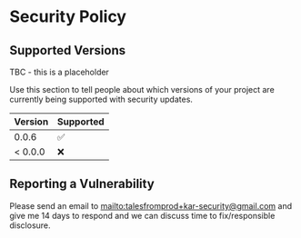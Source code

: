 # Security Policy

## Supported Versions

TBC - this is a placeholder

Use this section to tell people about which versions of your project are
currently being supported with security updates.

| Version | Supported          |
| ------- | ------------------ |
| 0.0.6   | :white_check_mark: |
| < 0.0.0 | :x:                |

## Reporting a Vulnerability

Please send an email to <mailto:talesfromprod+kar-security@gmail.com> and give me 14 days to respond and we can discuss time to fix/responsible disclosure.
